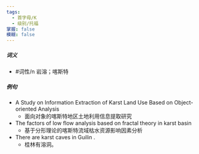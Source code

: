 ```yaml
---
tags:
  - 首字母/K
  - 级别/托福
掌握: false
模糊: false
---
```

##### 词义
- #词性/n  岩溶；喀斯特
##### 例句
- A Study on Information Extraction of Karst Land Use Based on Object-oriented Analysis
	- 面向对象的喀斯特地区土地利用信息提取研究
- The factors of low flow analysis based on fractal theory in karst basin
	- 基于分形理论的喀斯特流域枯水资源影响因素分析
- There are karst caves in Guilin .
	- 桂林有溶洞。
